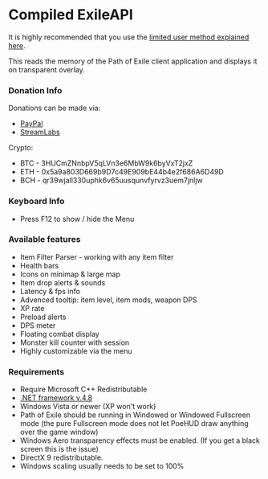 Compiled ExileAPI
==================

It is highly recommended that you use the [limited user method explained here](https://www.ownedcore.com/forums/mmo/path-of-exile/poe-bots-programs/676345-run-poe-limited-user.html).

This reads the memory of the Path of Exile client application and displays it on transparent overlay.

### Donation Info
Donations can be made via:
* [PayPal](https://www.paypal.me/TehCheat)
* [StreamLabs](https://streamlabs.com/thecheatoc/tip)

Crypto:
* BTC - 3HUCmZNnbpV5qLVn3e6MbW9k6byVxT2jxZ
* ETH - 0x5a9a803D669b9D7c49E909bE44b4e2f686A6D49D
* BCH - qr39wjall330uphk6v65uusqunvfyrvz3uem7jnljw

### Keyboard Info

* Press F12 to show / hide the Menu

### Available features

* Item Filter Parser - working with any item filter
* Health bars
* Icons on minimap & large map
* Item drop alerts & sounds
* Latency & fps info
* Advenced tooltip: item level, item mods, weapon DPS
* XP rate
* Preload alerts
* DPS meter
* Floating combat display
* Monster kill counter with session
* Highly customizable via the menu

### Requirements

* Require Microsoft C++ Redistributable
* [.NET framework v.4.8](https://dotnet.microsoft.com/download/dotnet-framework/net48)
* Windows Vista or newer (XP won't work)
* Path of Exile should be running in Windowed or Windowed Fullscreen mode (the pure Fullscreen mode does not let PoeHUD draw anything over the game window)
* Windows Aero transparency effects must be enabled. (If you get a black screen this is the issue)
* DirectX 9 redistributable.
* Windows scaling usually needs to be set to 100%
